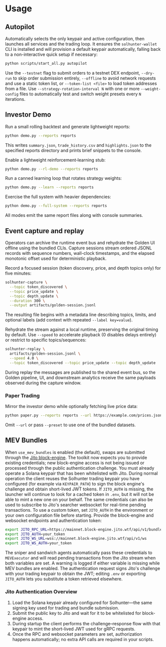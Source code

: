 # Usage

## Autopilot
Automatically selects the only keypair and active configuration, then launches all services and the trading loop. It ensures the
`solhunter-wallet` CLI is installed and will provision a default keypair automatically, falling back to a non-interactive quick
setup if necessary:

```bash
python scripts/start_all.py autopilot
```
Use the `--testnet` flag to submit orders to a testnet DEX endpoint, `--dry-run` to skip order submission entirely, `--offline` to avoid network requests and use a static token list, or `--token-list <file>` to load token addresses from a file. Use `--strategy-rotation-interval N` with one or more `--weight-config` files to automatically test and switch weight presets every `N` iterations.

## Investor Demo

Run a small rolling backtest and generate lightweight reports:

```bash
python demo.py --reports reports
```

This writes `summary.json`, `trade_history.csv` and `highlights.json` to the
specified reports directory and prints brief snippets to the console.

Enable a lightweight reinforcement‑learning stub:

```bash
python demo.py --rl-demo --reports reports
```

Run a canned learning loop that rotates strategy weights:

```bash
python demo.py --learn --reports reports
```

Exercise the full system with heavier dependencies:

```bash
python demo.py --full-system --reports reports
```

All modes emit the same report files along with console summaries.

## Event capture and replay

Operators can archive the runtime event bus and rehydrate the Golden UI
offline using the bundled CLIs. Capture sessions stream ordered JSONL
records with sequence numbers, wall-clock timestamps, and the elapsed
monotonic offset used for deterministic playback.

Record a focused session (token discovery, price, and depth topics only)
for five minutes:

```bash
solhunter-capture \
  --topic token_discovered \
  --topic price_update \
  --topic depth_update \
  --duration 300 \
  --output artifacts/golden-session.jsonl
```

The resulting file begins with a metadata line describing topics, limits,
and optional labels (add context with repeated `--label key=value`).

Rehydrate the stream against a local runtime, preserving the original
timing by default. Use `--speed` to accelerate playback (0 disables
delays entirely) or restrict to specific topics/sequences:

```bash
solhunter-replay \
  artifacts/golden-session.jsonl \
  --speed 4.0 \
  --topic token_discovered --topic price_update --topic depth_update
```

During replay the messages are published to the shared event bus, so the
Golden pipeline, UI, and downstream analytics receive the same payloads
observed during the capture window.

### Paper Trading

Mirror the investor demo while optionally fetching live price data:

```bash
python paper.py --reports reports --url https://example.com/prices.json
```

Omit ``--url`` or pass ``--preset`` to use one of the bundled datasets.

## MEV Bundles

When `use_mev_bundles` is enabled (the default), swaps are submitted
through the [Jito block-engine](https://jito.network/). The toolkit now
expects you to provide existing credentials; new block-engine access is
not being issued or processed through the public authentication
challenge. You must already operate a Solana keypair that has been
whitelisted with Jito. During normal operation the client reuses the
Solhunter trading keypair you have configured (for example via
`KEYPAIR_PATH`) to sign the block engine's challenge and obtain short-lived JWT
tokens. If `JITO_AUTH` is missing, the launcher will continue to look for
a cached token in `.env`, but it will not be able to mint a new one on
your behalf. The same credentials can also be used to subscribe to
Jito's searcher websocket for real-time pending transactions. To use a
custom token, set `JITO_AUTH` in the environment or your own
configuration file before starting. Provide the block-engine and
websocket endpoints and authentication token:

```bash
export JITO_RPC_URL=https://mainnet.block-engine.jito.wtf/api/v1/bundles
export JITO_AUTH=your_token
export JITO_WS_URL=wss://mainnet.block-engine.jito.wtf/api/v1/ws
export JITO_WS_AUTH=your_token
```

The sniper and sandwich agents automatically pass these credentials to
`MEVExecutor` and will read pending transactions from the Jito stream
when both variables are set. A warning is logged if either variable is
missing while MEV bundles are enabled. The authentication request signs
Jito's challenge with your trading keypair to obtain the JWT; editing
`.env` or exporting `JITO_AUTH` lets you substitute a token retrieved
elsewhere.

### Jito Authentication Overview

1. Load the Solana keypair already configured for Solhunter—the same
   signing key used for trading and bundle submission.
2. Submit the public key to Jito and wait for it to be whitelisted for
   block-engine access.
3. During startup the client performs the challenge–response flow with
   that keypair to mint the short-lived JWT used for gRPC requests.
4. Once the RPC and websocket parameters are set, authorization happens
   automatically; no extra API calls are required in your scripts.

